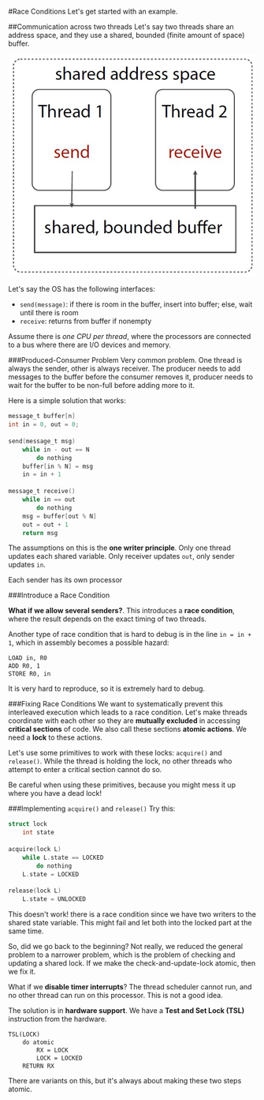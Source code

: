 #Race Conditions
Let's get started with an example.

##Communication across two threads
Let's say two threads share an address space, and they use a shared, bounded (finite amount of space) buffer.

![6-buff](/assets/6-buff.JPG)

Let's say the OS has the following interfaces:
* `send(message)`: if there is room in the buffer, insert into buffer; else, wait until there is room
* `receive`: returns from buffer if nonempty

Assume there is *one CPU per thread*, where the processors are connected to a bus where there are I/O devices and memory.

###Produced-Consumer Problem
Very common problem. One thread is always the sender, other is always receiver. The producer needs to add messages to the buffer before the consumer removes it, producer needs to wait for the buffer to be non-full before adding more to it.

Here is a simple solution that works:
```C
message_t buffer[n]
int in = 0, out = 0;

send(message_t msg)
    while in - out == N
        do nothing
    buffer[in % N] = msg
    in = in + 1

message_t receive()
    while in == out
        do nothing
    msg = buffer[out % N]
    out = out + 1
    return msg
```
The assumptions on this is the **one writer principle**. Only one thread updates each shared variable. Only receiver updates `out`, only sender updates `in`.

Each sender has its own processor

###Introduce a Race Condition

**What if we allow several senders?**. This introduces a **race condition**, where the result depends on the exact timing of two threads.

Another type of race condition that is hard to debug is in the line `in = in + 1`, which in assembly becomes a possible hazard:
```
LOAD in, R0
ADD R0, 1
STORE R0, in
```
It is very hard to reproduce, so it is extremely hard to debug.


###Fixing Race Conditions
We want to systematically prevent this interleaved execution which leads to a race condition. Let's make threads coordinate with each other so they are **mutually excluded** in accessing **critical sections** of code. We also call these sections **atomic actions**. We need a **lock** to these actions.

Let's use some primitives to work with these locks: `acquire()` and `release()`. While the thread is holding the lock, no other threads who attempt to enter a critical section cannot do so.

Be careful when using these primitives, because you might mess it up where you have a dead lock!

###Implementing ```acquire()``` and ```release()```
Try this:
```C
struct lock
    int state

acquire(lock L)
    while L.state == LOCKED
        do nothing
    L.state = LOCKED

release(lock L)
    L.state = UNLOCKED
```
This doesn't work! there is a race condition since we have two writers to the shared state variable. This might fail and let both into the locked part at the same time.

So, did we go back to the beginning? Not really, we reduced the general problem to a narrower problem, which is the problem of checking and updating a shared lock. If we make the check-and-update-lock atomic, then we fix it.

What if we **disable timer interrupts**? The thread scheduler cannot run, and no other thread can run on this processor. This is not a good idea.

The solution is in **hardware support**. We have a **Test and Set Lock (TSL)** instruction from the hardware.
```
TSL(LOCK)
    do atomic
        RX = LOCK
        LOCK = LOCKED
    RETURN RX
```
There are variants on this, but it's always about making these two steps atomic.
